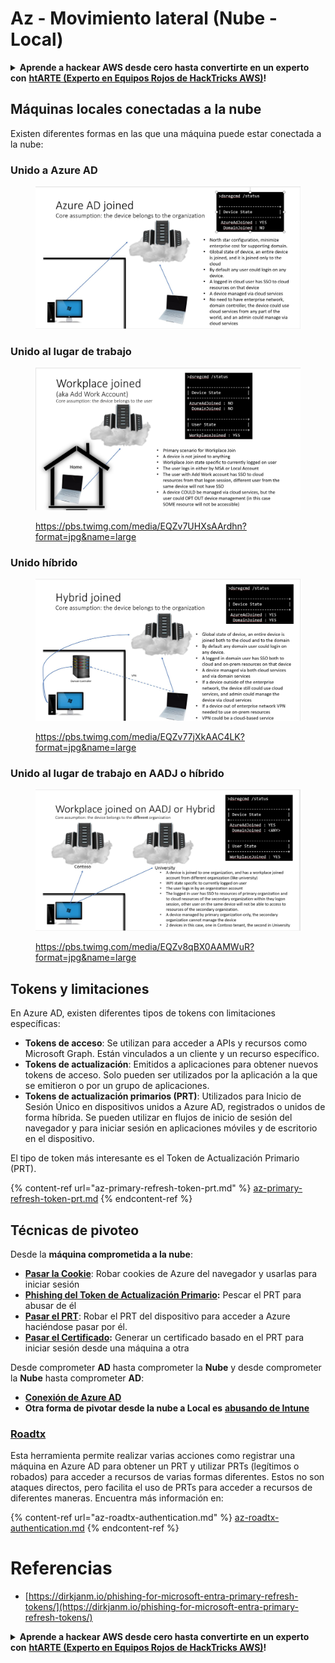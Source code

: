 # Az - Movimiento lateral (Nube - Local)

<details>

<summary><strong>Aprende a hackear AWS desde cero hasta convertirte en un experto con</strong> <a href="https://training.hacktricks.xyz/courses/arte"><strong>htARTE (Experto en Equipos Rojos de HackTricks AWS)</strong></a><strong>!</strong></summary>

Otras formas de apoyar a HackTricks:

* Si deseas ver tu **empresa anunciada en HackTricks** o **descargar HackTricks en PDF** ¡Consulta los [**PLANES DE SUSCRIPCIÓN**](https://github.com/sponsors/carlospolop)!
* Obtén la [**merchandising oficial de PEASS & HackTricks**](https://peass.creator-spring.com)
* Descubre [**La Familia PEASS**](https://opensea.io/collection/the-peass-family), nuestra colección exclusiva de [**NFTs**](https://opensea.io/collection/the-peass-family)
* **Únete al** 💬 [**grupo de Discord**](https://discord.gg/hRep4RUj7f) o al [**grupo de telegram**](https://t.me/peass) o **síguenos** en **Twitter** 🐦 [**@hacktricks_live**](https://twitter.com/hacktricks_live)**.**
* **Comparte tus trucos de hacking enviando PRs a los repositorios de** [**HackTricks**](https://github.com/carlospolop/hacktricks) y [**HackTricks Cloud**](https://github.com/carlospolop/hacktricks-cloud).

</details>

## Máquinas locales conectadas a la nube

Existen diferentes formas en las que una máquina puede estar conectada a la nube:

### Unido a Azure AD

<figure><img src="../../../.gitbook/assets/image (3) (1) (2) (1).png" alt=""><figcaption></figcaption></figure>

### Unido al lugar de trabajo

<figure><img src="../../../.gitbook/assets/image (1) (6).png" alt=""><figcaption><p><a href="https://pbs.twimg.com/media/EQZv7UHXsAArdhn?format=jpg&#x26;name=large">https://pbs.twimg.com/media/EQZv7UHXsAArdhn?format=jpg&#x26;name=large</a></p></figcaption></figure>

### Unido híbrido

<figure><img src="../../../.gitbook/assets/image (3) (2) (2).png" alt=""><figcaption><p><a href="https://pbs.twimg.com/media/EQZv77jXkAAC4LK?format=jpg&#x26;name=large">https://pbs.twimg.com/media/EQZv77jXkAAC4LK?format=jpg&#x26;name=large</a></p></figcaption></figure>

### Unido al lugar de trabajo en AADJ o híbrido

<figure><img src="../../../.gitbook/assets/image (4) (3).png" alt=""><figcaption><p><a href="https://pbs.twimg.com/media/EQZv8qBX0AAMWuR?format=jpg&#x26;name=large">https://pbs.twimg.com/media/EQZv8qBX0AAMWuR?format=jpg&#x26;name=large</a></p></figcaption></figure>

## Tokens y limitaciones <a href="#tokens-and-limitations" id="tokens-and-limitations"></a>

En Azure AD, existen diferentes tipos de tokens con limitaciones específicas:

- **Tokens de acceso**: Se utilizan para acceder a APIs y recursos como Microsoft Graph. Están vinculados a un cliente y un recurso específico.
- **Tokens de actualización**: Emitidos a aplicaciones para obtener nuevos tokens de acceso. Solo pueden ser utilizados por la aplicación a la que se emitieron o por un grupo de aplicaciones.
- **Tokens de actualización primarios (PRT)**: Utilizados para Inicio de Sesión Único en dispositivos unidos a Azure AD, registrados o unidos de forma híbrida. Se pueden utilizar en flujos de inicio de sesión del navegador y para iniciar sesión en aplicaciones móviles y de escritorio en el dispositivo.

El tipo de token más interesante es el Token de Actualización Primario (PRT).

{% content-ref url="az-primary-refresh-token-prt.md" %}
[az-primary-refresh-token-prt.md](az-primary-refresh-token-prt.md)
{% endcontent-ref %}

## Técnicas de pivoteo

Desde la **máquina comprometida a la nube**:

* [**Pasar la Cookie**](az-pass-the-cookie.md): Robar cookies de Azure del navegador y usarlas para iniciar sesión
* [**Phishing del Token de Actualización Primario**](az-phishing-primary-refresh-token-microsoft-entra.md)**:** Pescar el PRT para abusar de él
* [**Pasar el PRT**](pass-the-prt.md): Robar el PRT del dispositivo para acceder a Azure haciéndose pasar por él.
* [**Pasar el Certificado**](az-pass-the-certificate.md)**:** Generar un certificado basado en el PRT para iniciar sesión desde una máquina a otra

Desde comprometer **AD** hasta comprometer la **Nube** y desde comprometer la **Nube** hasta comprometer **AD**:

* [**Conexión de Azure AD**](azure-ad-connect-hybrid-identity/)
* **Otra forma de pivotar desde la nube a Local es** [**abusando de Intune**](../intune.md)

### [Roadtx](https://github.com/dirkjanm/ROADtools)

Esta herramienta permite realizar varias acciones como registrar una máquina en Azure AD para obtener un PRT y utilizar PRTs (legítimos o robados) para acceder a recursos de varias formas diferentes. Estos no son ataques directos, pero facilita el uso de PRTs para acceder a recursos de diferentes maneras. Encuentra más información en:

{% content-ref url="az-roadtx-authentication.md" %}
[az-roadtx-authentication.md](az-roadtx-authentication.md)
{% endcontent-ref %}

# Referencias
* [https://dirkjanm.io/phishing-for-microsoft-entra-primary-refresh-tokens/](https://dirkjanm.io/phishing-for-microsoft-entra-primary-refresh-tokens/)

<details>

<summary><strong>Aprende a hackear AWS desde cero hasta convertirte en un experto con</strong> <a href="https://training.hacktricks.xyz/courses/arte"><strong>htARTE (Experto en Equipos Rojos de HackTricks AWS)</strong></a><strong>!</strong></summary>

Otras formas de apoyar a HackTricks:

* Si deseas ver tu **empresa anunciada en HackTricks** o **descargar HackTricks en PDF** ¡Consulta los [**PLANES DE SUSCRIPCIÓN**](https://github.com/sponsors/carlospolop)!
* Obtén la [**merchandising oficial de PEASS & HackTricks**](https://peass.creator-spring.com)
* Descubre [**La Familia PEASS**](https://opensea.io/collection/the-peass-family), nuestra colección exclusiva de [**NFTs**](https://opensea.io/collection/the-peass-family)
* **Únete al** 💬 [**grupo de Discord**](https://discord.gg/hRep4RUj7f) o al [**grupo de telegram**](https://t.me/peass) o **síguenos** en **Twitter** 🐦 [**@hacktricks_live**](https://twitter.com/hacktricks_live)**.**
* **Comparte tus trucos de hacking enviando PRs a los repositorios de** [**HackTricks**](https://github.com/carlospolop/hacktricks) y [**HackTricks Cloud**](https://github.com/carlospolop/hacktricks-cloud).

</details>

